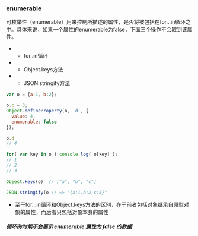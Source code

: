 ### enumerable
可枚举性（enumerable）用来控制所描述的属性，是否将被包括在for...in循环之中。具体来说，如果一个属性的enumerable为false，下面三个操作不会取到该属性。

- * for..in循环
- * Object.keys方法
- * JSON.stringify方法


```javascript
var o = {a:1, b:2};

o.c = 3;
Object.defineProperty(o, 'd', {
  value: 4,
  enumerable: false
});

o.d
// 4

for( var key in o ) console.log( o[key] ); 
// 1
// 2
// 3

Object.keys(o)  // ["a", "b", "c"]

JSON.stringify(o // => "{a:1,b:2,c:3}"
```
- 至于for...in循环和Object.keys方法的区别，在于前者包括对象继承自原型对象的属性，而后者只包括对象本身的属性

##### 循环的时候不会展示 enumerable 属性为 false 的数据 